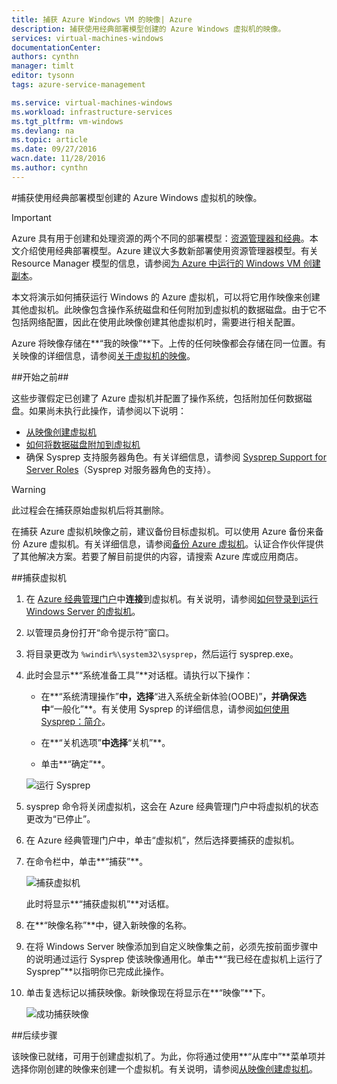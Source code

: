 ```yaml
---
title: 捕获 Azure Windows VM 的映像| Azure
description: 捕获使用经典部署模型创建的 Azure Windows 虚拟机的映像。
services: virtual-machines-windows
documentationCenter: 
authors: cynthn
manager: timlt
editor: tysonn
tags: azure-service-management

ms.service: virtual-machines-windows
ms.workload: infrastructure-services
ms.tgt_pltfrm: vm-windows
ms.devlang: na
ms.topic: article
ms.date: 09/27/2016
wacn.date: 11/28/2016
ms.author: cynthn
---
```


#捕获使用经典部署模型创建的 Azure Windows 虚拟机的映像。

> [!IMPORTANT]
> Azure 具有用于创建和处理资源的两个不同的部署模型：[资源管理器和经典](../azure-resource-manager/resource-manager-deployment-model.md)。本文介绍使用经典部署模型。Azure 建议大多数新部署使用资源管理器模型。有关 Resource Manager 模型的信息，请参阅[为 Azure 中运行的 Windows VM 创建副本](./virtual-machines-windows-vhd-copy.md)。

本文将演示如何捕获运行 Windows 的 Azure 虚拟机，可以将它用作映像来创建其他虚拟机。此映像包含操作系统磁盘和任何附加到虚拟机的数据磁盘。由于它不包括网络配置，因此在使用此映像创建其他虚拟机时，需要进行相关配置。

Azure 将映像存储在**“我的映像”**下。上传的任何映像都会存储在同一位置。有关映像的详细信息，请参阅[关于虚拟机的映像](./virtual-machines-linux-classic-about-images.md)。

##开始之前##

这些步骤假定已创建了 Azure 虚拟机并配置了操作系统，包括附加任何数据磁盘。如果尚未执行此操作，请参阅以下说明：

- [从映像创建虚拟机](./virtual-machines-windows-classic-createportal.md)
- [如何将数据磁盘附加到虚拟机](./virtual-machines-windows-classic-attach-disk.md)
- 确保 Sysprep 支持服务器角色。有关详细信息，请参阅 [Sysprep Support for Server Roles](https://msdn.microsoft.com/windows/hardware/commercialize/manufacture/desktop/sysprep-support-for-server-roles)（Sysprep 对服务器角色的支持）。

> [!WARNING]
> 此过程会在捕获原始虚拟机后将其删除。

在捕获 Azure 虚拟机映像之前，建议备份目标虚拟机。可以使用 Azure 备份来备份 Azure 虚拟机。有关详细信息，请参阅[备份 Azure 虚拟机](../backup/backup-azure-vms.md)。认证合作伙伴提供了其他解决方案。若要了解目前提供的内容，请搜索 Azure 库或应用商店。

##捕获虚拟机

1. 在 [Azure 经典管理门户](http://manage.windowsazure.cn)中**连接**到虚拟机。有关说明，请参阅[如何登录到运行 Windows Server 的虚拟机][]。

2. 以管理员身份打开“命令提示符”窗口。

3. 将目录更改为 `%windir%\system32\sysprep`，然后运行 sysprep.exe。

4. 	此时会显示**“系统准备工具”**对话框。请执行以下操作：

    - 在**“系统清理操作”**中，选择**“进入系统全新体验(OOBE)”**，并确保选中**“一般化”**。有关使用 Sysprep 的详细信息，请参阅[如何使用 Sysprep：简介][]。

    - 在**“关机选项”**中选择**“关机”**。

    - 单击**“确定”**。

    ![运行 Sysprep](./media/virtual-machines-windows-classic-capture-image/SysprepGeneral.png)

7. sysprep 命令将关闭虚拟机，这会在 Azure 经典管理门户中将虚拟机的状态更改为“已停止”。

8. 在 Azure 经典管理门户中，单击“虚拟机”，然后选择要捕获的虚拟机。

9. 在命令栏中，单击**“捕获”**。

    ![捕获虚拟机](./media/virtual-machines-windows-classic-capture-image/CaptureVM.png)  

    此时将显示**“捕获虚拟机”**对话框。

10. 在**“映像名称”**中，键入新映像的名称。

11. 在将 Windows Server 映像添加到自定义映像集之前，必须先按前面步骤中的说明通过运行 Sysprep 使该映像通用化。单击**“我已经在虚拟机上运行了 Sysprep”**以指明你已完成此操作。

12. 单击复选标记以捕获映像。新映像现在将显示在**“映像”**下。

     ![成功捕获映像](./media/virtual-machines-windows-classic-capture-image/VMCapturedImageAvailable.png)

##后续步骤

该映像已就绪，可用于创建虚拟机了。为此，你将通过使用**“从库中”**菜单项并选择你刚创建的映像来创建一个虚拟机。有关说明，请参阅[从映像创建虚拟机](./virtual-machines-windows-classic-createportal.md)。

[如何登录到运行 Windows Server 的虚拟机]: ./virtual-machines-windows-classic-connect-logon.md
[如何使用 Sysprep：简介]: http://technet.microsoft.com/zh-cn/library/bb457073.aspx
[Run Sysprep.exe]: ./media/virtual-machines-capture-image-windows-server/SysprepCommand.png
[Enter Sysprep.exe options]: ./media/virtual-machines-windows-classic-capture-image/SysprepGeneral.png
[The virtual machine is stopped]: ./media/virtual-machines-capture-image-windows-server/SysprepStopped.png
[Capture an image of the virtual machine]: ./media/virtual-machines-windows-classic-capture-image/CaptureVM.png
[Enter the image name]: ./media/virtual-machines-capture-image-windows-server/Capture.png
[Image capture successful]: ./media/virtual-machines-capture-image-windows-server/CaptureSuccess.png
[Use the captured image]: ./media/virtual-machines-capture-image-windows-server/MyImagesWindows.png

<!---HONumber=Mooncake_1121_2016-->